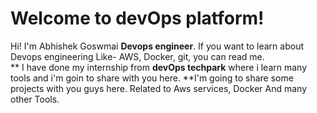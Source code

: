 # Welcome to devOps platform!

Hi! I'm Abhishek Goswmai **Devops engineer**. If you want to learn about Devops engineering Like- AWS, Docker, git,  you can read me.  
** I have done my internship from **devOps techpark** where i learn many tools and i'm goin to share with you here.
**I'm going to share some projects with you guys here.
Related to Aws services, Docker And many other Tools.

